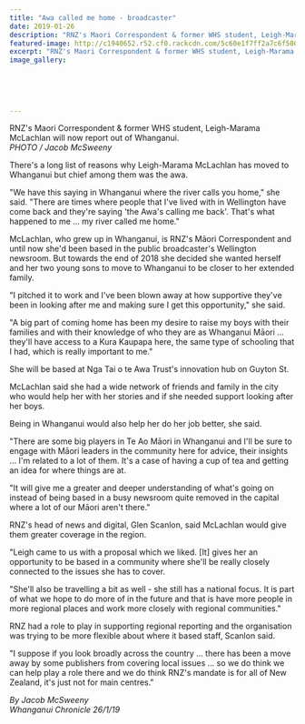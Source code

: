 ```yaml
---
title: "Awa called me home - broadcaster"
date: 2019-01-26
description: "RNZ's Maori Correspondent & former WHS student, Leigh-Marama McLachlan will now report out of Whanganui..."
featured-image: http://c1940652.r52.cf0.rackcdn.com/5c60e1f7ff2a7c6f500000a6/Leigh-Marama-McLachlan-ex-26.1.19-chron.jpg
excerpt: "RNZ's Maori Correspondent & former WHS student, Leigh-Marama McLachlan will now report out of Whanganui."
image_gallery:
    
    
    
    
    
---
```


<p>RNZ's Maori Correspondent &amp; former WHS student, Leigh-Marama McLachlan will now report out of Whanganui.<br /><em>PHOTO / Jacob McSweeny</em></p>
<p class="element element-paragraph">There's a long list of reasons why Leigh-Marama McLachlan has moved to Whanganui but chief among them was the awa.</p>
<p class="element element-paragraph">"We have this saying in Whanganui where the river calls you home," she said. "There are times where people that I've lived with in Wellington have come back and they're saying 'the Awa's calling me back'. That's what happened to me ... my river called me home."</p>
<p class="element element-paragraph">McLachlan, who grew up in Whanganui, is RNZ's Māori Correspondent and until now she'd been based in the public broadcaster's Wellington newsroom. But towards the end of 2018 she decided she wanted herself and her two young sons to move to Whanganui to be closer to her extended family.</p>
<p class="element element-paragraph">"I pitched it to work and I've been blown away at how supportive they've been in looking after me and making sure I get this opportunity," she said.</p>
<p class="element element-paragraph">"A big part of coming home has been my desire to raise my boys with their families and with their knowledge of who they are as Whanganui Māori ... they'll have access to a Kura Kaupapa here, the same type of schooling that I had, which is really important to me."</p>
<p class="element element-paragraph">She will be based at Nga Tai o te Awa Trust's innovation hub on Guyton St.</p>
<p class="element element-paragraph">McLachlan said she had a wide network of friends and family in the city who would help her with her stories and if she needed support looking after her boys.</p>
<p class="element element-paragraph">Being in Whanganui would also help her do her job better, she said.</p>
<p class="element element-paragraph">"There are some big players in Te Ao Māori in Whanganui and I'll be sure to engage with Māori leaders in the community here for advice, their insights ... I'm related to a lot of them. It's a case of having a cup of tea and getting an idea for where things are at.</p>
<p class="element element-paragraph">"It will give me a greater and deeper understanding of what's going on instead of being based in a busy newsroom quite removed in the capital where a lot of our Māori aren't there."</p>
<p class="element element-paragraph">RNZ's head of news and digital, Glen Scanlon, said McLachlan would give them greater coverage in the region.</p>
<p class="element element-paragraph">"Leigh came to us with a proposal which we liked. [It] gives her an opportunity to be based in a community where she'll be really closely connected to the issues she has to cover.</p>
<p class="element element-paragraph">"She'll also be travelling a bit as well - she still has a national focus. It is part of what we hope to do more of in the future and that is have more people in more regional places and work more closely with regional communities."</p>
<p class="element element-paragraph">RNZ had a role to play in supporting regional reporting and the organisation was trying to be more flexible about where it based staff, Scanlon said.</p>
<p class="element element-paragraph">"I suppose if you look broadly across the country ... there has been a move away by some publishers from covering local issues ... so we do think we can help play a role there and we do think RNZ's mandate is for all of New Zealand, it's just not for main centres."</p>
<p><em>By Jacob McSweeny<br />Whanganui Chronicle 26/1/19</em></p>

